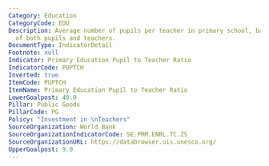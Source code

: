 ```yaml
---
Category: Education
CategoryCode: EDU
Description: Average number of pupils per teacher in primary school, based on headcounts
  of both pupils and teachers.
DocumentType: IndicatorDetail
Footnote: null
Indicator: Primary Education Pupil to Teacher Ratio
IndicatorCode: PUPTCH
Inverted: true
ItemCode: PUPTCH
ItemName: Primary Education Pupil to Teacher Ratio
LowerGoalpost: 40.0
Pillar: Public Goods
PillarCode: PG
Policy: "Investment in \nTeachers"
SourceOrganization: World Bank
SourceOrganizationIndicatorCode: SE.PRM.ENRL.TC.ZS
SourceOrganizationURL: https://databrowser.uis.unesco.org/
UpperGoalpost: 9.0
---
```


